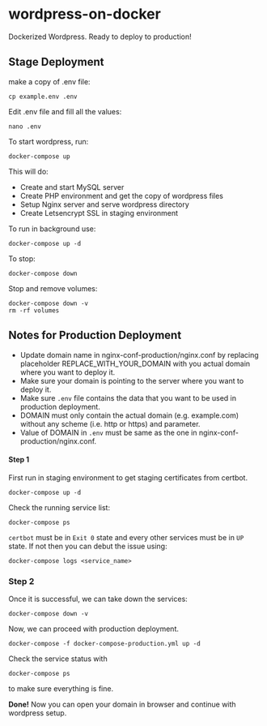 # wordpress-on-docker
Dockerized Wordpress. Ready to deploy to production!

## Stage Deployment
make a copy of .env file:
```shell
cp example.env .env
```

Edit .env file and fill all the values:
```
nano .env
```

To start wordpress, run:
```
docker-compose up
```

This will do:
* Create and start MySQL server
* Create PHP environment and get the copy of wordpress files
* Setup Nginx server and serve wordpress directory
* Create Letsencrypt SSL in staging environment

To run in background use:
```
docker-compose up -d
```

To stop:
```
docker-compose down
```

Stop and remove volumes:
```
docker-compose down -v
rm -rf volumes
```


## Notes for Production Deployment

* Update domain name in nginx-conf-production/nginx.conf by replacing placeholder REPLACE_WITH_YOUR_DOMAIN with you actual domain where you want to deploy it.
* Make sure your domain is pointing to the server where you want to deploy it.
* Make sure `.env` file contains the data that you want to be used in production deployment.
* DOMAIN must only contain the actual domain (e.g. example.com) without any scheme (i.e. http or https) and parameter.
* Value of DOMAIN in `.env` must be same as the one in nginx-conf-production/nginx.conf.

#### Step 1
First run in staging environment to get staging certificates from certbot.
```
docker-compose up -d
```

Check the running service list:
```
docker-compose ps
```

`certbot` must be in `Exit 0` state and every other services must be in `UP` state. If not then you can debut the issue using:
```
docker-compose logs <service_name>
```

### Step 2
Once it is successful, we can take down the services:
```
docker-compose down -v
```

Now, we can proceed with production deployment.
```
docker-compose -f docker-compose-production.yml up -d
```

Check the service status with
```
docker-compose ps
```
to make sure everything is fine.

**Done!** Now you can open your domain in browser and continue with wordpress setup.



